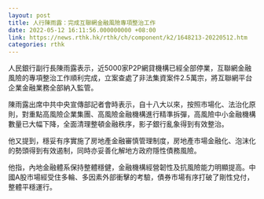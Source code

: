 ```yaml
---
layout: post
title: 人行陳雨露：完成互聯網金融風險專項整治工作
date: 2022-05-12 16:11:56.000000000 +08:00
link: https://news.rthk.hk/rthk/ch/component/k2/1648213-20220512.htm
categories: rthk
---
```


人民銀行副行長陳雨露表示，近5000家P2P網貸機構已經全部停業，互聯網金融風險的專項整治工作順利完成，立案查處了非法集資案件2.5萬宗，將互聯網平台企業金融業務全部納入監管。

陳雨露出席中共中央宣傳部記者會時表示，自十八大以來，按照市場化、法治化原則，對重點高風險企業集團、高風險金融機構進行精準拆彈，高風險中小金融機構數量已大幅下降，全面清理整頓金融秩序，影子銀行亂象得到有效整治。

他又提到，穩妥有序實施了房地產金融審慎管理制度，房地產市場金融化、泡沫化的勢頭得到有效遏制，同時亦妥善化解地方政府隱性債務風險。

他指，內地金融體系保持整體穩健，金融機構經營韌性及抗風險能力明顯提高。中國A股市場經受住多輪、多因素外部衝擊的考驗，債券市場有序打破了剛性兌付，整體平穩運行。
